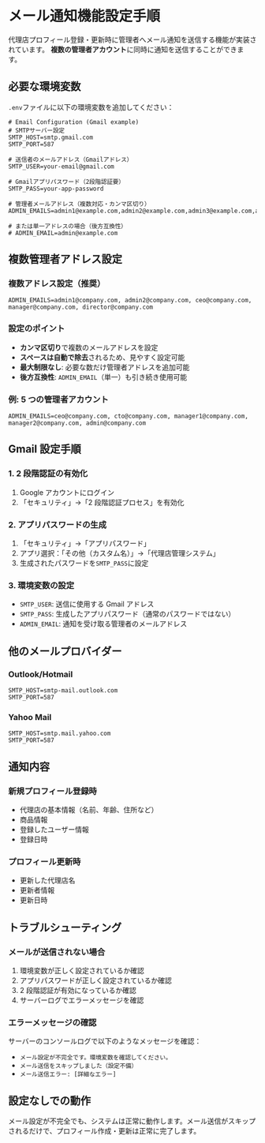 # メール通知機能設定手順

代理店プロフィール登録・更新時に管理者へメール通知を送信する機能が実装されています。
**複数の管理者アカウント**に同時に通知を送信することができます。

## 必要な環境変数

`.env`ファイルに以下の環境変数を追加してください：

```env
# Email Configuration (Gmail example)
# SMTPサーバー設定
SMTP_HOST=smtp.gmail.com
SMTP_PORT=587

# 送信者のメールアドレス（Gmailアドレス）
SMTP_USER=your-email@gmail.com

# Gmailアプリパスワード（2段階認証要）
SMTP_PASS=your-app-password

# 管理者メールアドレス（複数対応・カンマ区切り）
ADMIN_EMAILS=admin1@example.com,admin2@example.com,admin3@example.com,admin4@example.com,admin5@example.com

# または単一アドレスの場合（後方互換性）
# ADMIN_EMAIL=admin@example.com
```

## 複数管理者アドレス設定

### 複数アドレス設定（推奨）

```env
ADMIN_EMAILS=admin1@company.com, admin2@company.com, ceo@company.com, manager@company.com, director@company.com
```

### 設定のポイント

- **カンマ区切り**で複数のメールアドレスを設定
- **スペースは自動で除去**されるため、見やすく設定可能
- **最大制限なし**: 必要な数だけ管理者アドレスを追加可能
- **後方互換性**: `ADMIN_EMAIL`（単一）も引き続き使用可能

### 例: 5 つの管理者アカウント

```env
ADMIN_EMAILS=ceo@company.com, cto@company.com, manager1@company.com, manager2@company.com, admin@company.com
```

## Gmail 設定手順

### 1. 2 段階認証の有効化

1. Google アカウントにログイン
2. 「セキュリティ」→「2 段階認証プロセス」を有効化

### 2. アプリパスワードの生成

1. 「セキュリティ」→「アプリパスワード」
2. アプリ選択：「その他（カスタム名）」→「代理店管理システム」
3. 生成されたパスワードを`SMTP_PASS`に設定

### 3. 環境変数の設定

- `SMTP_USER`: 送信に使用する Gmail アドレス
- `SMTP_PASS`: 生成したアプリパスワード（通常のパスワードではない）
- `ADMIN_EMAIL`: 通知を受け取る管理者のメールアドレス

## 他のメールプロバイダー

### Outlook/Hotmail

```env
SMTP_HOST=smtp-mail.outlook.com
SMTP_PORT=587
```

### Yahoo Mail

```env
SMTP_HOST=smtp.mail.yahoo.com
SMTP_PORT=587
```

## 通知内容

### 新規プロフィール登録時

- 代理店の基本情報（名前、年齢、住所など）
- 商品情報
- 登録したユーザー情報
- 登録日時

### プロフィール更新時

- 更新した代理店名
- 更新者情報
- 更新日時

## トラブルシューティング

### メールが送信されない場合

1. 環境変数が正しく設定されているか確認
2. アプリパスワードが正しく設定されているか確認
3. 2 段階認証が有効になっているか確認
4. サーバーログでエラーメッセージを確認

### エラーメッセージの確認

サーバーのコンソールログで以下のようなメッセージを確認：

- `メール設定が不完全です。環境変数を確認してください。`
- `メール送信をスキップしました（設定不備）`
- `メール送信エラー: [詳細なエラー]`

## 設定なしでの動作

メール設定が不完全でも、システムは正常に動作します。メール送信がスキップされるだけで、プロフィール作成・更新は正常に完了します。
